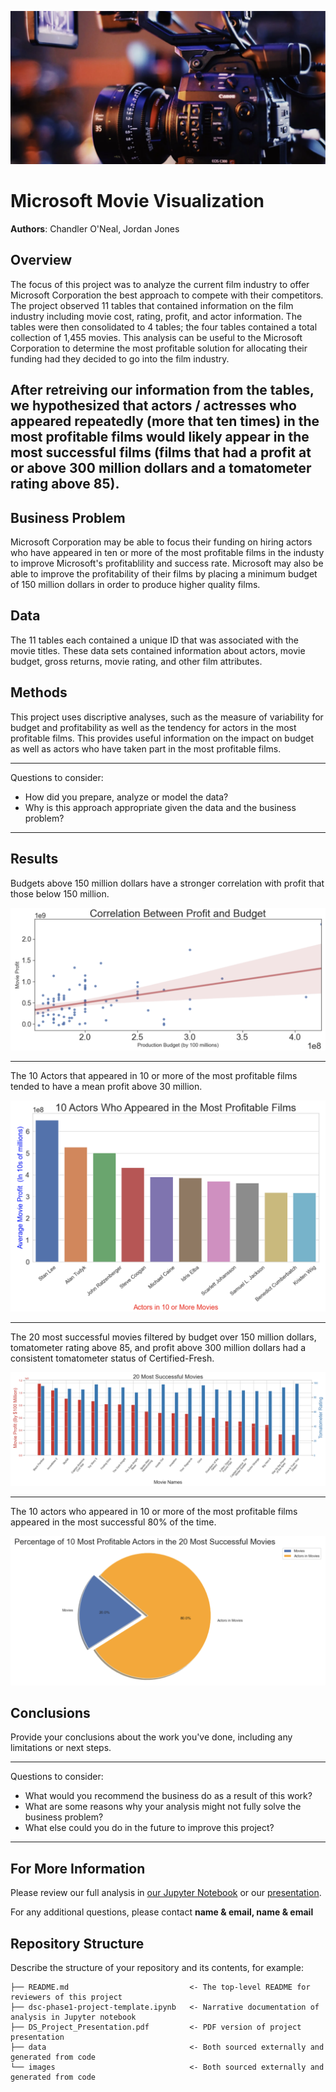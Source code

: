 ![camera_cover](images/camera_cover.png)


# Microsoft Movie Visualization 

**Authors**: Chandler O'Neal, Jordan Jones

## Overview

The focus of this project was to analyze the current film industry to offer Microsoft Corporation the best approach to compete with their competitors. The project observed 11 tables that contained information on the film industry including movie cost, rating, profit, and actor information. The tables were then consolidated to 4 tables; the four tables contained a total collection of 1,455 movies. This analysis can be useful to the Microsoft Corporation to determine the most profitable solution for allocating their funding had they decided to go into the film industry. 


## After retreiving our information from the tables, we hypothesized that actors / actresses who appeared repeatedly (more that ten times) in the most profitable films would likely appear in the most successful films (films that had a profit at or above 300 million dollars and a tomatometer rating above 85). 




## Business Problem

Microsoft Corporation may be able to focus their funding on hiring actors who have appeared in ten or more of the most profitable films in the industy to improve Microsoft's profitablility and success rate. Microsoft may also be able to improve the profitability of their films by placing a minimum budget of 150 million dollars in order to produce higher quality films. 


## Data

The 11 tables each contained a unique ID that was associated with the movie titles. These data sets contained information about actors, movie budget, gross returns, movie rating, and other film attributes.


## Methods

This project uses discriptive analyses, such as the measure of variability for budget and profitability as well as the tendency for actors in the most profitable films. This provides useful information on the impact on budget as well as actors who have taken part in the most profitable films. 

***
Questions to consider:
* How did you prepare, analyze or model the data?
* Why is this approach appropriate given the data and the business problem?
***

## Results

Budgets above 150 million dollars have a stronger correlation with profit that those below 150 million. 

![regression plot](images/regression.png)

---
The 10 Actors that appeared in 10 or more of the most profitable films tended to have a mean profit above 30 million.

![actor bar plot](images/bar_plot.png)

---

The 20 most successful movies filtered by budget over 150 million dollars, tomatometer rating above 85, and profit above 300 million dollars had a consistent tomatometer status of Certified-Fresh.

![top 20 bar plot](images/20_bar_plot.png)

---

The 10 actors who appeared in 10 or more of the most profitable films appeared in the most successful 80% of the time. 

![pie plot](images/pie_plot.png)



## Conclusions

Provide your conclusions about the work you've done, including any limitations or next steps.

***
Questions to consider:
* What would you recommend the business do as a result of this work?
* What are some reasons why your analysis might not fully solve the business problem?
* What else could you do in the future to improve this project?
***

## For More Information

Please review our full analysis in [our Jupyter Notebook](./dsc-phase1-project-template.ipynb) or our [presentation](./DS_Project_Presentation.pdf).

For any additional questions, please contact **name & email, name & email**

## Repository Structure

Describe the structure of your repository and its contents, for example:

```
├── README.md                           <- The top-level README for reviewers of this project
├── dsc-phase1-project-template.ipynb   <- Narrative documentation of analysis in Jupyter notebook
├── DS_Project_Presentation.pdf         <- PDF version of project presentation
├── data                                <- Both sourced externally and generated from code
└── images                              <- Both sourced externally and generated from code
```
